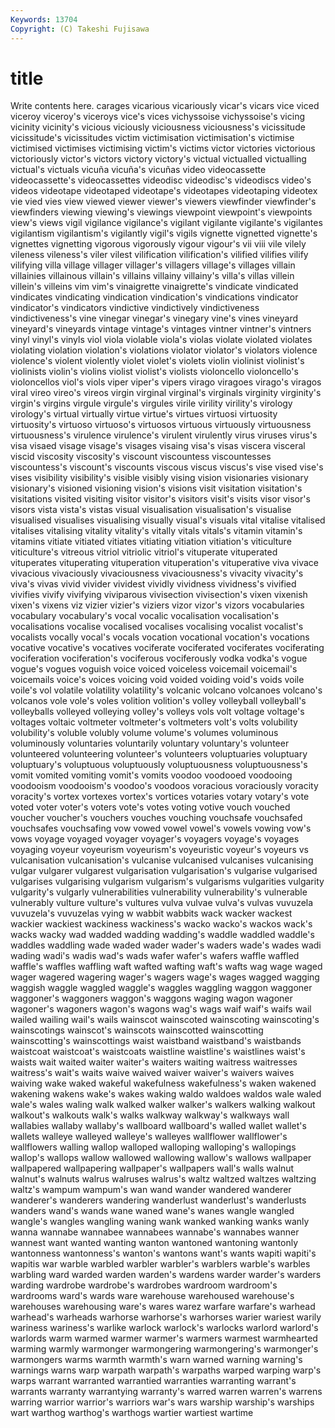 ```yaml
---
Keywords: 13704 
Copyright: (C) Takeshi Fujisawa
---
```


# title

Write contents here.
carages vicarious vicariously
vicar's vicars vice viced viceroy viceroy's viceroys vice's vices vichyssoise
vichyssoise's vicing vicinity vicinity's vicious viciously viciousness viciousness's vicissitude vicissitude's
vicissitudes victim victimisation victimisation's victimise victimised victimises victimising victim's victims
victor victories victorious victoriously victor's victors victory victory's victual victualled
victualling victual's victuals vicuña vicuña's vicuñas video videocassette videocassette's videocassettes
videodisc videodisc's videodiscs video's videos videotape videotaped videotape's videotapes videotaping
videotex vie vied vies view viewed viewer viewer's viewers viewfinder
viewfinder's viewfinders viewing viewing's viewings viewpoint viewpoint's viewpoints view's views
vigil vigilance vigilance's vigilant vigilante vigilante's vigilantes vigilantism vigilantism's vigilantly
vigil's vigils vignette vignetted vignette's vignettes vignetting vigorous vigorously vigour
vigour's vii viii vile vilely vileness vileness's viler vilest vilification
vilification's vilified vilifies vilify vilifying villa village villager villager's villagers
village's villages villain villainies villainous villain's villains villainy villainy's villa's
villas villein villein's villeins vim vim's vinaigrette vinaigrette's vindicate vindicated
vindicates vindicating vindication vindication's vindications vindicator vindicator's vindicators vindictive vindictively
vindictiveness vindictiveness's vine vinegar vinegar's vinegary vine's vines vineyard vineyard's
vineyards vintage vintage's vintages vintner vintner's vintners vinyl vinyl's vinyls
viol viola violable viola's violas violate violated violates violating violation
violation's violations violator violator's violators violence violence's violent violently violet
violet's violets violin violinist violinist's violinists violin's violins violist violist's
violists violoncello violoncello's violoncellos viol's viols viper viper's vipers virago
viragoes virago's viragos viral vireo vireo's vireos virgin virginal virginal's
virginals virginity virginity's virgin's virgins virgule virgule's virgules virile virility
virility's virology virology's virtual virtually virtue virtue's virtues virtuosi virtuosity
virtuosity's virtuoso virtuoso's virtuosos virtuous virtuously virtuousness virtuousness's virulence virulence's
virulent virulently virus viruses virus's visa visaed visage visage's visages
visaing visa's visas viscera visceral viscid viscosity viscosity's viscount viscountess
viscountesses viscountess's viscount's viscounts viscous viscus viscus's vise vised vise's
vises visibility visibility's visible visibly vising vision visionaries visionary visionary's
visioned visioning vision's visions visit visitation visitation's visitations visited visiting
visitor visitor's visitors visit's visits visor visor's visors vista vista's
vistas visual visualisation visualisation's visualise visualised visualises visualising visually visual's
visuals vital vitalise vitalised vitalises vitalising vitality vitality's vitally vitals
vitals's vitamin vitamin's vitamins vitiate vitiated vitiates vitiating vitiation vitiation's
viticulture viticulture's vitreous vitriol vitriolic vitriol's vituperate vituperated vituperates vituperating
vituperation vituperation's vituperative viva vivace vivacious vivaciously vivaciousness vivaciousness's vivacity
vivacity's viva's vivas vivid vivider vividest vividly vividness vividness's vivified
vivifies vivify vivifying viviparous vivisection vivisection's vixen vixenish vixen's vixens
viz vizier vizier's viziers vizor vizor's vizors vocabularies vocabulary vocabulary's
vocal vocalic vocalisation vocalisation's vocalisations vocalise vocalised vocalises vocalising vocalist
vocalist's vocalists vocally vocal's vocals vocation vocational vocation's vocations vocative
vocative's vocatives vociferate vociferated vociferates vociferating vociferation vociferation's vociferous vociferously
vodka vodka's vogue vogue's vogues voguish voice voiced voiceless voicemail
voicemail's voicemails voice's voices voicing void voided voiding void's voids
voile voile's vol volatile volatility volatility's volcanic volcano volcanoes volcano's
volcanos vole vole's voles volition volition's volley volleyball volleyball's volleyballs
volleyed volleying volley's volleys vols volt voltage voltage's voltages voltaic
voltmeter voltmeter's voltmeters volt's volts volubility volubility's voluble volubly volume
volume's volumes voluminous voluminously voluntaries voluntarily voluntary voluntary's volunteer volunteered
volunteering volunteer's volunteers voluptuaries voluptuary voluptuary's voluptuous voluptuously voluptuousness voluptuousness's
vomit vomited vomiting vomit's vomits voodoo voodooed voodooing voodooism voodooism's
voodoo's voodoos voracious voraciously voracity voracity's vortex vortexes vortex's vortices
votaries votary votary's vote voted voter voter's voters vote's votes
voting votive vouch vouched voucher voucher's vouchers vouches vouching vouchsafe
vouchsafed vouchsafes vouchsafing vow vowed vowel vowel's vowels vowing vow's
vows voyage voyaged voyager voyager's voyagers voyage's voyages voyaging voyeur
voyeurism voyeurism's voyeuristic voyeur's voyeurs vs vulcanisation vulcanisation's vulcanise vulcanised
vulcanises vulcanising vulgar vulgarer vulgarest vulgarisation vulgarisation's vulgarise vulgarised vulgarises
vulgarising vulgarism vulgarism's vulgarisms vulgarities vulgarity vulgarity's vulgarly vulnerabilities vulnerability
vulnerability's vulnerable vulnerably vulture vulture's vultures vulva vulvae vulva's vulvas
vuvuzela vuvuzela's vuvuzelas vying w wabbit wabbits wack wacker wackest
wackier wackiest wackiness wackiness's wacko wacko's wackos wack's wacks wacky
wad wadded wadding wadding's waddle waddled waddle's waddles waddling wade
waded wader wader's waders wade's wades wadi wading wadi's wadis
wad's wads wafer wafer's wafers waffle waffled waffle's waffles waffling
waft wafted wafting waft's wafts wag wage waged wager wagered
wagering wager's wagers wage's wages wagged wagging waggish waggle waggled
waggle's waggles waggling waggon waggoner waggoner's waggoners waggon's waggons waging
wagon wagoner wagoner's wagoners wagon's wagons wag's wags waif waif's
waifs wail wailed wailing wail's wails wainscot wainscoted wainscoting wainscoting's
wainscotings wainscot's wainscots wainscotted wainscotting wainscotting's wainscottings waist waistband waistband's
waistbands waistcoat waistcoat's waistcoats waistline waistline's waistlines waist's waists wait
waited waiter waiter's waiters waiting waitress waitresses waitress's wait's waits
waive waived waiver waiver's waivers waives waiving wake waked wakeful
wakefulness wakefulness's waken wakened wakening wakens wake's wakes waking waldo
waldoes waldos wale waled wale's wales waling walk walked walker
walker's walkers walking walkout walkout's walkouts walk's walks walkway walkway's
walkways wall wallabies wallaby wallaby's wallboard wallboard's walled wallet wallet's
wallets walleye walleyed walleye's walleyes wallflower wallflower's wallflowers walling wallop
walloped walloping walloping's wallopings wallop's wallops wallow wallowed wallowing wallow's
wallows wallpaper wallpapered wallpapering wallpaper's wallpapers wall's walls walnut walnut's
walnuts walrus walruses walrus's waltz waltzed waltzes waltzing waltz's wampum
wampum's wan wand wander wandered wanderer wanderer's wanderers wandering wanderlust
wanderlust's wanderlusts wanders wand's wands wane waned wane's wanes wangle
wangled wangle's wangles wangling waning wank wanked wanking wanks wanly
wanna wannabe wannabee wannabees wannabe's wannabes wanner wannest want wanted
wanting wanton wantoned wantoning wantonly wantonness wantonness's wanton's wantons want's
wants wapiti wapiti's wapitis war warble warbled warbler warbler's warblers
warble's warbles warbling ward warded warden warden's wardens warder warder's
warders warding wardrobe wardrobe's wardrobes wardroom wardroom's wardrooms ward's wards
ware warehouse warehoused warehouse's warehouses warehousing ware's wares warez warfare
warfare's warhead warhead's warheads warhorse warhorse's warhorses warier wariest warily
wariness wariness's warlike warlock warlock's warlocks warlord warlord's warlords warm
warmed warmer warmer's warmers warmest warmhearted warming warmly warmonger warmongering
warmongering's warmonger's warmongers warms warmth warmth's warn warned warning warning's
warnings warns warp warpath warpath's warpaths warped warping warp's warps
warrant warranted warrantied warranties warranting warrant's warrants warranty warrantying warranty's
warred warren warren's warrens warring warrior warrior's warriors war's wars
warship warship's warships wart warthog warthog's warthogs wartier wartiest wartime
